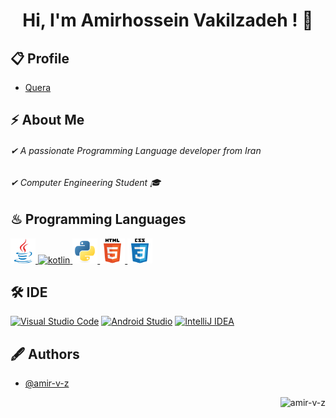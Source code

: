 <h1 align="center">Hi, I'm Amirhossein Vakilzadeh ! 👋</h1>

## 📋 Profile
- <a href="https://quera.org/profile/amir_v_z">Quera</a>

## ⚡ About Me
<h6 align="left">✔ A passionate Programming Language developer from Iran</h6>
<h6 align="left">✔ Computer Engineering Student 🎓</h6>

## ♨ Programming Languages
<p align="left"> <a href="https://www.java.com" target="_blank" rel="noreferrer"> <img src="https://raw.githubusercontent.com/devicons/devicon/master/icons/java/java-original.svg" alt="java" width="40" height="40"/> </a> <a href="https://kotlinlang.org" target="_blank" rel="noreferrer"> <img src="https://www.vectorlogo.zone/logos/kotlinlang/kotlinlang-icon.svg" alt="kotlin" width="40" height="40"/> </a> <a href="https://www.python.org" target="_blank" rel="noreferrer"> <img src="https://raw.githubusercontent.com/devicons/devicon/master/icons/python/python-original.svg" alt="python" width="40" height="40"/> </a> <a href="https://www.w3.org/html/" target="_blank" rel="noreferrer"> <img src="https://raw.githubusercontent.com/devicons/devicon/master/icons/html5/html5-original-wordmark.svg" alt="html5" width="40" height="40"/> </a> <a href="https://www.w3schools.com/css/" target="_blank" rel="noreferrer"> <img src="https://raw.githubusercontent.com/devicons/devicon/master/icons/css3/css3-original-wordmark.svg" alt="css3" width="40" height="40"/> </a>
</p>

## 🛠 IDE

<div float="right">
  
  <a href="https://code.visualstudio.com/"><img alt="Visual Studio Code" src="https://img.shields.io/badge/Visual_Studio_Code-0078d7.svg?style=for-the-badge&logo=visual-studio-code&logoColor=white"/></a> <a href="https://developer.android.com/studio"><img alt="Android Studio" src="https://img.shields.io/badge/Android_Studio-00a8ff.svg?style=for-the-badge&logo=android-studio&color=rgb(76,209,55)&logoColor=white"/></a> <a href="https://www.jetbrains.com/idea/"><img alt="IntelliJ IDEA" src="https://img.shields.io/badge/IntelliJ_IDEA-000000.svg?style=for-the-badge&logo=intellij-idea&logoColor=rgb(122,56,187)"/></a>
  
</div>

## 🖋 Authors

- <a href="https://www.github.com/amir-v-z">@amir-v-z</a>

<p><img align="right" src="https://github-readme-stats.vercel.app/api/top-langs?username=amir-v-z&show_icons=true&theme=highcontrast&hide_border=true&locale=en&layout=compact" alt="amir-v-z" /></p>